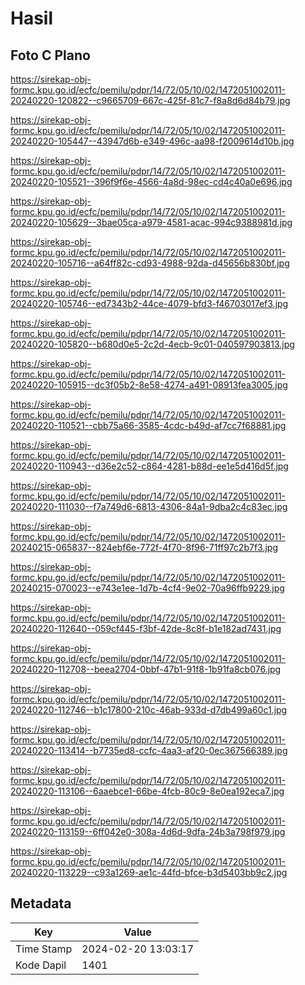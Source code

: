 # Hasil

## Foto C Plano

https://sirekap-obj-formc.kpu.go.id/ecfc/pemilu/pdpr/14/72/05/10/02/1472051002011-20240220-120822--c9665709-667c-425f-81c7-f8a8d6d84b79.jpg

https://sirekap-obj-formc.kpu.go.id/ecfc/pemilu/pdpr/14/72/05/10/02/1472051002011-20240220-105447--43947d6b-e349-496c-aa98-f2009614d10b.jpg

https://sirekap-obj-formc.kpu.go.id/ecfc/pemilu/pdpr/14/72/05/10/02/1472051002011-20240220-105521--396f9f6e-4566-4a8d-98ec-cd4c40a0e696.jpg

https://sirekap-obj-formc.kpu.go.id/ecfc/pemilu/pdpr/14/72/05/10/02/1472051002011-20240220-105629--3bae05ca-a979-4581-acac-994c9388981d.jpg

https://sirekap-obj-formc.kpu.go.id/ecfc/pemilu/pdpr/14/72/05/10/02/1472051002011-20240220-105716--a64ff82c-cd93-4988-92da-d45656b830bf.jpg

https://sirekap-obj-formc.kpu.go.id/ecfc/pemilu/pdpr/14/72/05/10/02/1472051002011-20240220-105746--ed7343b2-44ce-4079-bfd3-f46703017ef3.jpg

https://sirekap-obj-formc.kpu.go.id/ecfc/pemilu/pdpr/14/72/05/10/02/1472051002011-20240220-105820--b680d0e5-2c2d-4ecb-9c01-040597903813.jpg

https://sirekap-obj-formc.kpu.go.id/ecfc/pemilu/pdpr/14/72/05/10/02/1472051002011-20240220-105915--dc3f05b2-8e58-4274-a491-08913fea3005.jpg

https://sirekap-obj-formc.kpu.go.id/ecfc/pemilu/pdpr/14/72/05/10/02/1472051002011-20240220-110521--cbb75a66-3585-4cdc-b49d-af7cc7f68881.jpg

https://sirekap-obj-formc.kpu.go.id/ecfc/pemilu/pdpr/14/72/05/10/02/1472051002011-20240220-110943--d36e2c52-c864-4281-b88d-ee1e5d416d5f.jpg

https://sirekap-obj-formc.kpu.go.id/ecfc/pemilu/pdpr/14/72/05/10/02/1472051002011-20240220-111030--f7a749d6-6813-4306-84a1-9dba2c4c83ec.jpg

https://sirekap-obj-formc.kpu.go.id/ecfc/pemilu/pdpr/14/72/05/10/02/1472051002011-20240215-065837--824ebf6e-772f-4f70-8f96-71ff97c2b7f3.jpg

https://sirekap-obj-formc.kpu.go.id/ecfc/pemilu/pdpr/14/72/05/10/02/1472051002011-20240215-070023--e743e1ee-1d7b-4cf4-9e02-70a96ffb9229.jpg

https://sirekap-obj-formc.kpu.go.id/ecfc/pemilu/pdpr/14/72/05/10/02/1472051002011-20240220-112640--059cf445-f3bf-42de-8c8f-b1e182ad7431.jpg

https://sirekap-obj-formc.kpu.go.id/ecfc/pemilu/pdpr/14/72/05/10/02/1472051002011-20240220-112708--beea2704-0bbf-47b1-91f8-1b91fa8cb076.jpg

https://sirekap-obj-formc.kpu.go.id/ecfc/pemilu/pdpr/14/72/05/10/02/1472051002011-20240220-112746--b1c17800-210c-46ab-933d-d7db499a60c1.jpg

https://sirekap-obj-formc.kpu.go.id/ecfc/pemilu/pdpr/14/72/05/10/02/1472051002011-20240220-113414--b7735ed8-ccfc-4aa3-af20-0ec367566389.jpg

https://sirekap-obj-formc.kpu.go.id/ecfc/pemilu/pdpr/14/72/05/10/02/1472051002011-20240220-113106--6aaebce1-66be-4fcb-80c9-8e0ea192eca7.jpg

https://sirekap-obj-formc.kpu.go.id/ecfc/pemilu/pdpr/14/72/05/10/02/1472051002011-20240220-113159--6ff042e0-308a-4d6d-9dfa-24b3a798f979.jpg

https://sirekap-obj-formc.kpu.go.id/ecfc/pemilu/pdpr/14/72/05/10/02/1472051002011-20240220-113229--c93a1269-ae1c-44fd-bfce-b3d5403bb9c2.jpg


## Metadata

| Key        | Value               |
| ---------- | ------------------- |
| Time Stamp | 2024-02-20 13:03:17 |
| Kode Dapil | 1401                |



